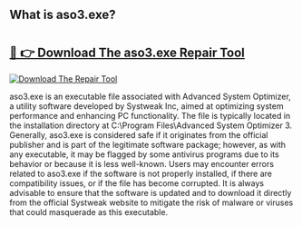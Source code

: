 ## What is aso3.exe? 

# <h2><a href="https://exedetect.com/download.php?aso3.exe">🔗 👉 Download The aso3.exe Repair Tool</a></h2>

[![Download The Repair Tool](https://exedetect.com/download-button.jpg)](https://exedetect.com/download.php?aso3.exe)

aso3.exe is an executable file associated with Advanced System Optimizer, a utility software developed by Systweak Inc, aimed at optimizing system performance and enhancing PC functionality. The file is typically located in the installation directory at C:\Program Files\Advanced System Optimizer 3\. Generally, aso3.exe is considered safe if it originates from the official publisher and is part of the legitimate software package; however, as with any executable, it may be flagged by some antivirus programs due to its behavior or because it is less well-known. Users may encounter errors related to aso3.exe if the software is not properly installed, if there are compatibility issues, or if the file has become corrupted. It is always advisable to ensure that the software is updated and to download it directly from the official Systweak website to mitigate the risk of malware or viruses that could masquerade as this executable.